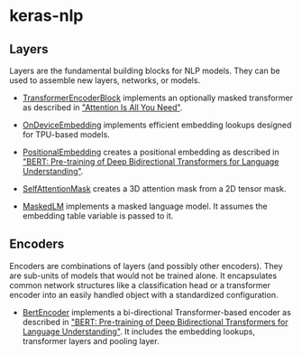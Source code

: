 # keras-nlp

## Layers

Layers are the fundamental building blocks for NLP models. They can be used to
assemble new layers, networks, or models.

*   [TransformerEncoderBlock](layers/transformer_encoder_block.py) implements
    an optionally masked transformer as described in
    ["Attention Is All You Need"](https://arxiv.org/abs/1706.03762).

*   [OnDeviceEmbedding](layers/on_device_embedding.py) implements efficient
    embedding lookups designed for TPU-based models.

*   [PositionalEmbedding](layers/position_embedding.py) creates a positional
    embedding as described in ["BERT: Pre-training of Deep Bidirectional
    Transformers for Language Understanding"](https://arxiv.org/abs/1810.04805).

*   [SelfAttentionMask](layers/self_attention_mask.py) creates a 3D attention
    mask from a 2D tensor mask.

*   [MaskedLM](layers/masked_lm.py) implements a masked language model. It
    assumes the embedding table variable is passed to it.


## Encoders

Encoders are combinations of layers (and possibly other encoders). They are
sub-units of models that would not be trained alone. It encapsulates common
network structures like a classification head or a transformer encoder into an
easily handled object with a standardized configuration.

*   [BertEncoder](encoders/bert_encoder.py) implements a bi-directional
    Transformer-based encoder as described in
    ["BERT: Pre-training of Deep Bidirectional Transformers for Language
    Understanding"](https://arxiv.org/abs/1810.04805). It includes the embedding
    lookups, transformer layers and pooling layer.
